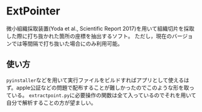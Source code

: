 # ExtPointer 
微小組織採取装置(Yoda et al., Scientific Report 2017)を用いて組織切片を採取した際に打ち抜かれた箇所の座標を抽出するソフト。
ただし，現在のバージョンでは等間隔で打ち抜いた場合にのみ利用可能。

## 使い方 
`pyinstaller`などを用いて実行ファイルをビルドすればアプリとして使えるはず。apple公証などの問題で配布することが難しかったのでこのような形を取っている。
`extractpoint.py`に必要操作の関数は全て入っているのでそれを用いて自分で解析することの方が望ましい。